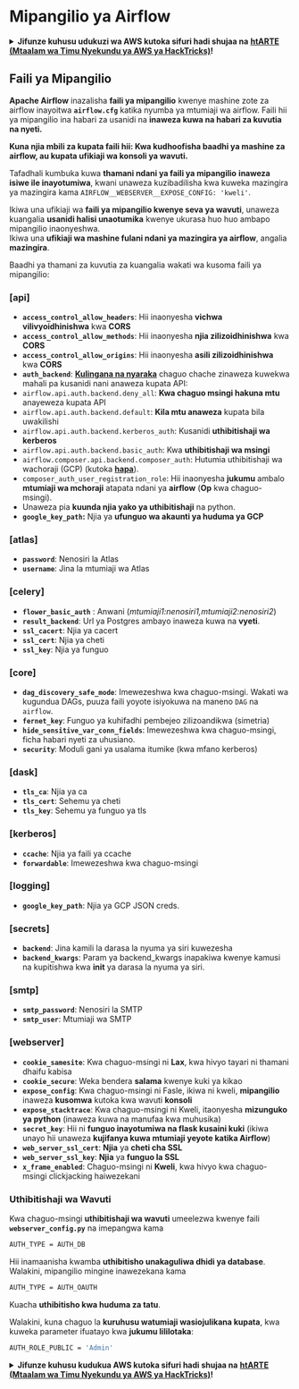 # Mipangilio ya Airflow

<details>

<summary><strong>Jifunze kuhusu udukuzi wa AWS kutoka sifuri hadi shujaa na</strong> <a href="https://training.hacktricks.xyz/courses/arte"><strong>htARTE (Mtaalam wa Timu Nyekundu ya AWS ya HackTricks)</strong></a><strong>!</strong></summary>

Njia nyingine za kusaidia HackTricks:

* Ikiwa unataka kuona **kampuni yako ikionekana kwenye HackTricks** au **kupakua HackTricks kwa PDF** Angalia [**MIPANGO YA USAJILI**](https://github.com/sponsors/carlospolop)!
* Pata [**bidhaa rasmi za PEASS & HackTricks**](https://peass.creator-spring.com)
* Gundua [**Familia ya PEASS**](https://opensea.io/collection/the-peass-family), mkusanyiko wetu wa kipekee wa [**NFTs**](https://opensea.io/collection/the-peass-family)
* **Jiunge na** 💬 [**Kikundi cha Discord**](https://discord.gg/hRep4RUj7f) au kikundi cha [**telegram**](https://t.me/peass) au **fuata** kwenye **Twitter** 🐦 [**@hacktricks_live**](https://twitter.com/hacktricks_live)**.**
* **Shiriki mbinu zako za udukuzi kwa kuwasilisha PRs kwa** [**HackTricks**](https://github.com/carlospolop/hacktricks) na [**HackTricks Cloud**](https://github.com/carlospolop/hacktricks-cloud) repos za github.

</details>

## Faili ya Mipangilio

**Apache Airflow** inazalisha **faili ya mipangilio** kwenye mashine zote za airflow inayoitwa **`airflow.cfg`** katika nyumba ya mtumiaji wa airflow. Faili hii ya mipangilio ina habari za usanidi na **inaweza kuwa na habari za kuvutia na nyeti.**

**Kuna njia mbili za kupata faili hii: Kwa kudhoofisha baadhi ya mashine za airflow, au kupata ufikiaji wa konsoli ya wavuti.**

Tafadhali kumbuka kuwa **thamani ndani ya faili ya mipangilio** **inaweza isiwe ile inayotumiwa**, kwani unaweza kuzibadilisha kwa kuweka mazingira ya mazingira kama `AIRFLOW__WEBSERVER__EXPOSE_CONFIG: 'kweli'`.

Ikiwa una ufikiaji wa **faili ya mipangilio kwenye seva ya wavuti**, unaweza kuangalia **usanidi halisi unaotumika** kwenye ukurasa huo huo ambapo mipangilio inaonyeshwa.\
Ikiwa una **ufikiaji wa mashine fulani ndani ya mazingira ya airflow**, angalia **mazingira**.

Baadhi ya thamani za kuvutia za kuangalia wakati wa kusoma faili ya mipangilio:

### \[api]

* **`access_control_allow_headers`**: Hii inaonyesha **vichwa vilivyoidhinishwa** kwa **CORS**
* **`access_control_allow_methods`**: Hii inaonyesha **njia zilizoidhinishwa** kwa **CORS**
* **`access_control_allow_origins`**: Hii inaonyesha **asili zilizoidhinishwa** kwa **CORS**
* **`auth_backend`**: [**Kulingana na nyaraka**](https://airflow.apache.org/docs/apache-airflow/stable/security/api.html) chaguo chache zinaweza kuwekwa mahali pa kusanidi nani anaweza kupata API:
* `airflow.api.auth.backend.deny_all`: **Kwa chaguo msingi hakuna mtu** anayeweza kupata API
* `airflow.api.auth.backend.default`: **Kila mtu anaweza** kupata bila uwakilishi
* `airflow.api.auth.backend.kerberos_auth`: Kusanidi **uthibitishaji wa kerberos**
* `airflow.api.auth.backend.basic_auth`: Kwa **uthibitishaji wa msingi**
* `airflow.composer.api.backend.composer_auth`: Hutumia uthibitishaji wa wachoraji (GCP) (kutoka [**hapa**](https://cloud.google.com/composer/docs/access-airflow-api)).
* `composer_auth_user_registration_role`: Hii inaonyesha **jukumu** ambalo **mtumiaji wa mchoraji** atapata ndani ya **airflow** (**Op** kwa chaguo-msingi).
* Unaweza pia **kuunda njia yako ya uthibitishaji** na python.
* **`google_key_path`:** Njia ya **ufunguo wa akaunti ya huduma ya GCP**

### **\[atlas]**

* **`password`**: Nenosiri la Atlas
* **`username`**: Jina la mtumiaji wa Atlas

### \[celery]

* **`flower_basic_auth`** : Anwani (_mtumiaji1:nenosiri1,mtumiaji2:nenosiri2_)
* **`result_backend`**: Url ya Postgres ambayo inaweza kuwa na **vyeti**.
* **`ssl_cacert`**: Njia ya cacert
* **`ssl_cert`**: Njia ya cheti
* **`ssl_key`**: Njia ya funguo

### \[core]

* **`dag_discovery_safe_mode`**: Imewezeshwa kwa chaguo-msingi. Wakati wa kugundua DAGs, puuza faili yoyote isiyokuwa na maneno `DAG` na `airflow`.
* **`fernet_key`**: Funguo ya kuhifadhi pembejeo zilizoandikwa (simetria)
* **`hide_sensitive_var_conn_fields`**: Imewezeshwa kwa chaguo-msingi, ficha habari nyeti za uhusiano.
* **`security`**: Moduli gani ya usalama itumike (kwa mfano kerberos)

### \[dask]

* **`tls_ca`**: Njia ya ca
* **`tls_cert`**: Sehemu ya cheti
* **`tls_key`**: Sehemu ya funguo ya tls

### \[kerberos]

* **`ccache`**: Njia ya faili ya ccache
* **`forwardable`**: Imewezeshwa kwa chaguo-msingi

### \[logging]

* **`google_key_path`**: Njia ya GCP JSON creds.

### \[secrets]

* **`backend`**: Jina kamili la darasa la nyuma ya siri kuwezesha
* **`backend_kwargs`**: Param ya backend\_kwargs inapakiwa kwenye kamusi na kupitishwa kwa **init** ya darasa la nyuma ya siri.

### \[smtp]

* **`smtp_password`**: Nenosiri la SMTP
* **`smtp_user`**: Mtumiaji wa SMTP

### \[webserver]

* **`cookie_samesite`**: Kwa chaguo-msingi ni **Lax**, kwa hivyo tayari ni thamani dhaifu kabisa
* **`cookie_secure`**: Weka bendera **salama** kwenye kuki ya kikao
* **`expose_config`**: Kwa chaguo-msingi ni Fasle, ikiwa ni kweli, **mipangilio** inaweza **kusomwa** kutoka kwa wavuti **konsoli**
* **`expose_stacktrace`**: Kwa chaguo-msingi ni Kweli, itaonyesha **mizunguko ya python** (inaweza kuwa na manufaa kwa muhusika)
* **`secret_key`**: Hii ni **funguo inayotumiwa na flask kusaini kuki** (ikiwa unayo hii unaweza **kujifanya kuwa mtumiaji yeyote katika Airflow**)
* **`web_server_ssl_cert`**: **Njia** ya **cheti cha SSL**
* **`web_server_ssl_key`**: **Njia** ya **funguo la SSL**
* **`x_frame_enabled`**: Chaguo-msingi ni **Kweli**, kwa hivyo kwa chaguo-msingi clickjacking haiwezekani

### Uthibitishaji wa Wavuti

Kwa chaguo-msingi **uthibitishaji wa wavuti** umeelezwa kwenye faili **`webserver_config.py`** na imepangwa kama
```bash
AUTH_TYPE = AUTH_DB
```
Hii inamaanisha kwamba **uthibitisho unakaguliwa dhidi ya database**. Walakini, mipangilio mingine inawezekana kama
```bash
AUTH_TYPE = AUTH_OAUTH
```
Kuacha **uthibitisho kwa huduma za tatu**.

Walakini, kuna chaguo la **kuruhusu watumiaji wasiojulikana kupata**, kwa kuweka parameter ifuatayo kwa **jukumu lililotaka**:
```bash
AUTH_ROLE_PUBLIC = 'Admin'
```
<details>

<summary><strong>Jifunze kuhusu kudukua AWS kutoka sifuri hadi shujaa na</strong> <a href="https://training.hacktricks.xyz/courses/arte"><strong>htARTE (Mtaalam wa Timu Nyekundu ya AWS ya HackTricks)</strong></a><strong>!</strong></summary>

Njia nyingine za kusaidia HackTricks:

* Ikiwa unataka kuona **kampuni yako ikitangazwa kwenye HackTricks** au **kupakua HackTricks kwa PDF** Angalia [**MIPANGO YA KUJIUNGA**](https://github.com/sponsors/carlospolop)!
* Pata [**bidhaa rasmi za PEASS & HackTricks**](https://peass.creator-spring.com)
* Gundua [**Familia ya PEASS**](https://opensea.io/collection/the-peass-family), mkusanyiko wetu wa [**NFTs**](https://opensea.io/collection/the-peass-family) ya kipekee
* **Jiunge na** 💬 [**Kikundi cha Discord**](https://discord.gg/hRep4RUj7f) au kikundi cha [**telegram**](https://t.me/peass) au **fuata** kwenye **Twitter** 🐦 [**@hacktricks_live**](https://twitter.com/hacktricks_live)**.**
* **Shiriki mbinu zako za kudukua kwa kuwasilisha PRs kwa** [**HackTricks**](https://github.com/carlospolop/hacktricks) na [**HackTricks Cloud**](https://github.com/carlospolop/hacktricks-cloud) repos za github.

</details>
